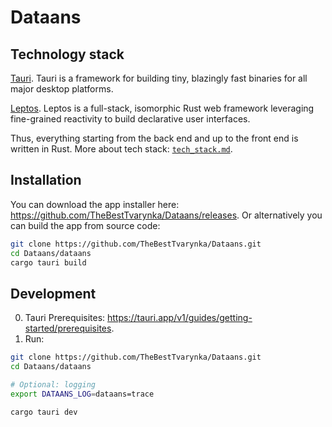 # Dataans

## Technology stack

[Tauri](https://tauri.app/). Tauri is a framework for building tiny, blazingly fast binaries for all major desktop platforms.

[Leptos](https://leptos.dev/). Leptos is a full-stack, isomorphic Rust web framework leveraging fine-grained reactivity to build declarative user interfaces.

Thus, everything starting from the back end and up to the front end is written in Rust. More about tech stack: [`tech_stack.md`](/doc/tech_stack.md).

## Installation

You can download the app installer here: https://github.com/TheBestTvarynka/Dataans/releases. Or alternatively you can build the app from source code:

```bash
git clone https://github.com/TheBestTvarynka/Dataans.git
cd Dataans/dataans
cargo tauri build
```

## Development

0. Tauri Prerequisites: https://tauri.app/v1/guides/getting-started/prerequisites.
1. Run:
```bash
git clone https://github.com/TheBestTvarynka/Dataans.git
cd Dataans/dataans

# Optional: logging
export DATAANS_LOG=dataans=trace

cargo tauri dev
```
